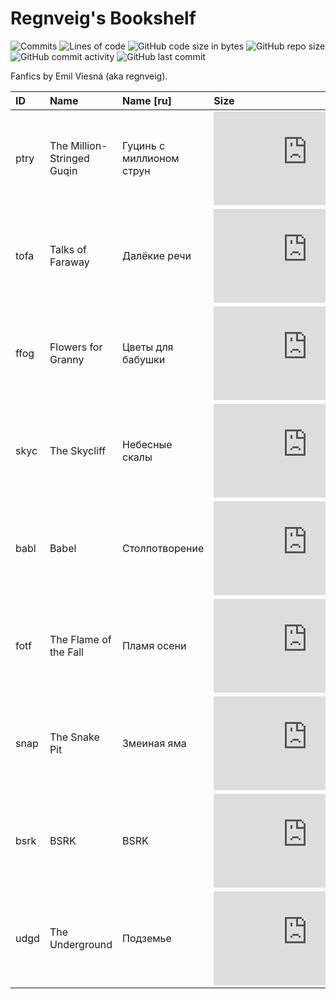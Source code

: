 # Regnveig's Bookshelf

![Commits](https://badgen.net/github/commits/regnveig/tofa?style=flat-square)
![Lines of code](https://img.shields.io/tokei/lines/github/regnveig/tofa?style=flat-square)
![GitHub code size in bytes](https://img.shields.io/github/languages/code-size/regnveig/tofa?style=flat-square)
![GitHub repo size](https://img.shields.io/github/repo-size/regnveig/tofa?style=flat-square)
![GitHub commit activity](https://img.shields.io/github/commit-activity/m/regnveig/tofa?style=flat-square)
![GitHub last commit](https://img.shields.io/github/last-commit/regnveig/tofa?style=flat-square)

Fanfics by Emil Viesná (aka regnveig).

| ID | Name | Name [ru] | Size | Started | Finished | License |
|:---|:---|:---|:---|:---|:---|:---|
| ptry | The Million-Stringed Guqin | Гуцинь с миллионом струн | ![Size](https://badge-size.herokuapp.com/regnveig/tofa/master/tex/ptry.tex?style=flat-square) | &mdash; | &mdash; | [![CC BY-NC-ND 4.0](https://i.creativecommons.org/l/by-nc-nd/4.0/80x15.png)](http://creativecommons.org/licenses/by-nc-nd/4.0) |
| tofa | Talks of Faraway | Далёкие речи | ![Size](https://badge-size.herokuapp.com/regnveig/tofa/master/tex/tofa.tex?style=flat-square&label=) | ![2012/08/13](https://img.shields.io/date/1344816000?label=started&style=flat-square&label=) | ![not yet](https://img.shields.io/badge/-not%20yet-yellow?style=flat-square) | [![CC BY-NC-ND 4.0](https://i.creativecommons.org/l/by-nc-nd/4.0/80x15.png)](http://creativecommons.org/licenses/by-nc-nd/4.0) |
| ffog | Flowers for Granny | Цветы для бабушки | ![Size](https://badge-size.herokuapp.com/regnveig/tofa/master/tex/ffog.tex?style=flat-square&label=) | ![2017/08/19](https://img.shields.io/date/1503100800?label=started&style=flat-square&label=) | ![not yet](https://img.shields.io/badge/-not%20yet-yellow?style=flat-square) | [![CC BY-NC-ND 4.0](https://i.creativecommons.org/l/by-nc-nd/4.0/80x15.png)](http://creativecommons.org/licenses/by-nc-nd/4.0) |
| skyc | The Skycliff | Небесные скалы | ![Size](https://badge-size.herokuapp.com/regnveig/tofa/master/tex/skyc.tex?style=flat-square&label=) | ![2020/06/29](https://img.shields.io/date/1593388800?label=started&style=flat-square&label=) | ![not yet](https://img.shields.io/badge/-not%20yet-yellow?style=flat-square) | [![CC BY-NC-ND 4.0](https://i.creativecommons.org/l/by-nc-nd/4.0/80x15.png)](http://creativecommons.org/licenses/by-nc-nd/4.0) |
| babl | Babel | Столпотворение | ![Size](https://badge-size.herokuapp.com/regnveig/tofa/master/tex/babl.tex?style=flat-square&label=) | ![2021/05/06](https://img.shields.io/date/1620259200?label=started&style=flat-square&label=) | ![not yet](https://img.shields.io/badge/-not%20yet-yellow?style=flat-square) | [![CC BY-NC-ND 4.0](https://i.creativecommons.org/l/by-nc-nd/4.0/80x15.png)](http://creativecommons.org/licenses/by-nc-nd/4.0) |
| fotf | The Flame of the Fall | Пламя осени | ![Size](https://badge-size.herokuapp.com/regnveig/tofa/master/tex/fotf.tex?style=flat-square&label=) | ![2021/10/01](https://img.shields.io/date/1633046400?label=started&style=flat-square&label=) | ![not yet](https://img.shields.io/badge/finished-not%20yet-yellow?style=flat-square) | [![CC BY-NC-ND 4.0](https://i.creativecommons.org/l/by-nc-nd/4.0/80x15.png)](http://creativecommons.org/licenses/by-nc-nd/4.0) |
| snap | The Snake Pit | Змеиная яма | ![Size](https://badge-size.herokuapp.com/regnveig/tofa/master/tex/snap.tex?style=flat-square&label=) | ![2021/11/11](https://img.shields.io/date/1636588800?label=started&style=flat-square&label=) | ![not yet](https://img.shields.io/badge/-not%20yet-yellow?style=flat-square) | [![CC BY-NC-ND 4.0](https://i.creativecommons.org/l/by-nc-nd/4.0/80x15.png)](http://creativecommons.org/licenses/by-nc-nd/4.0) |
| bsrk | BSRK | BSRK | ![Size](https://badge-size.herokuapp.com/regnveig/tofa/master/fanfic/bsrk.tex?style=flat-square&label=) | ![2022/03/11](https://img.shields.io/date/1646984700?label=started&style=flat-square&label=) | ![not yet](https://img.shields.io/badge/-not%20yet-yellow?style=flat-square) | [![CC0](https://licensebuttons.net/p/zero/1.0/80x15.png)](http://creativecommons.org/publicdomain/zero/1.0) |
| udgd | The Underground | Подземье | ![Size](https://badge-size.herokuapp.com/regnveig/tofa/master/tex/udgd.tex?style=flat-square&label=) | ![2022/08/15](https://img.shields.io/date/1660539600?label=started&style=flat-square&label=) | ![not yet](https://img.shields.io/badge/-not%20yet-yellow?style=flat-square) | [![CC BY-NC-ND 4.0](https://i.creativecommons.org/l/by-nc-nd/4.0/80x15.png)](http://creativecommons.org/licenses/by-nc-nd/4.0) |
